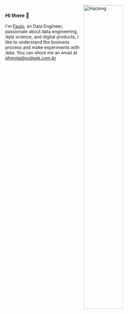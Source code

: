<img alt="Hacking" src="https://github.com/jglovier/gifs/blob/gh-pages/hacking/mr-robot-hacking.gif" align="right" width="50%" height="50%">

### Hi there 👋
I'm [Paulo](https://www.linkedin.com/in/paulo-mota-955218a2/), an Data Engineer, passionate about data engineering, 
data science, and digital products, I like to understand the business process and make experiments with data.
You can shoot me an email at phmota@outlook.com.br

